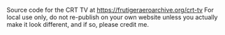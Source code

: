 Source code for the CRT TV at https://frutigeraeroarchive.org/crt-tv
For local use only, do not re-publish on your own website unless you actually make it look different, and if so, please credit me.
